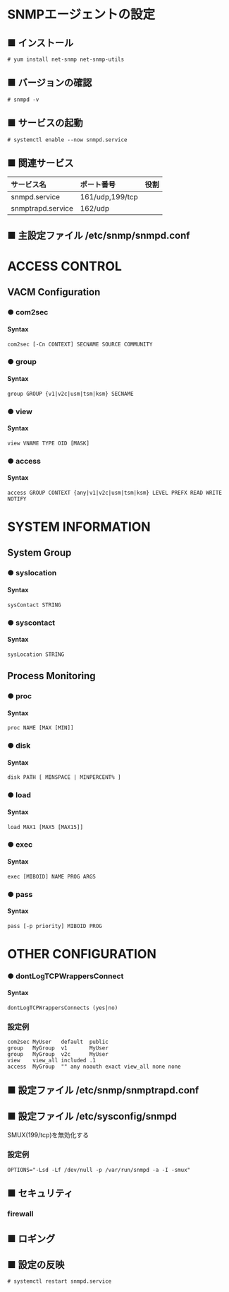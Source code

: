 # SNMPエージェントの設定
## ■ インストール
```
# yum install net-snmp net-snmp-utils
```
## ■ バージョンの確認
```
# snmpd -v
```
## ■ サービスの起動
```
# systemctl enable --now snmpd.service
```
## ■ 関連サービス
|サービス名|ポート番号|役割|
|:---|:---|:---|
|snmpd.service|161/udp,199/tcp||
|snmptrapd.service|162/udp|

## ■ 主設定ファイル /etc/snmp/snmpd.conf
# ACCESS CONTROL
## VACM Configuration
### ● com2sec
#### Syntax
```
com2sec [-Cn CONTEXT] SECNAME SOURCE COMMUNITY
```
### ● group
#### Syntax
```
group GROUP {v1|v2c|usm|tsm|ksm} SECNAME
```
### ● view
#### Syntax
```
view VNAME TYPE OID [MASK]
```
### ● access
#### Syntax
```
access GROUP CONTEXT {any|v1|v2c|usm|tsm|ksm} LEVEL PREFX READ WRITE NOTIFY
```

# SYSTEM INFORMATION
## System Group
### ● syslocation
#### Syntax
```
sysContact STRING
```
### ● syscontact
#### Syntax
```
sysLocation STRING
```

## Process Monitoring
### ● proc
#### Syntax
```
proc NAME [MAX [MIN]]
```
### ● disk
#### Syntax
```
disk PATH [ MINSPACE | MINPERCENT% ]
```
### ● load
#### Syntax
```
load MAX1 [MAX5 [MAX15]]
```
### ● exec
#### Syntax
```
exec [MIBOID] NAME PROG ARGS
```
### ● pass
#### Syntax
```
pass [-p priority] MIBOID PROG
```

# OTHER CONFIGURATION
### ● dontLogTCPWrappersConnect
#### Syntax
```
dontLogTCPWrappersConnects (yes|no)
```
### 設定例
```
com2sec MyUser   default  public
group   MyGroup  v1       MyUser
group   MyGroup  v2c      MyUser
view    view_all included .1
access  MyGroup  "" any noauth exact view_all none none
```
## ■ 設定ファイル /etc/snmp/snmptrapd.conf
## ■ 設定ファイル /etc/sysconfig/snmpd
SMUX(199/tcp)を無効化する
### 設定例
```
OPTIONS="-Lsd -Lf /dev/null -p /var/run/snmpd -a -I -smux"
```
## ■ セキュリティ
### firewall
## ■ ロギング
## ■ 設定の反映
```
# systemctl restart snmpd.service
```
